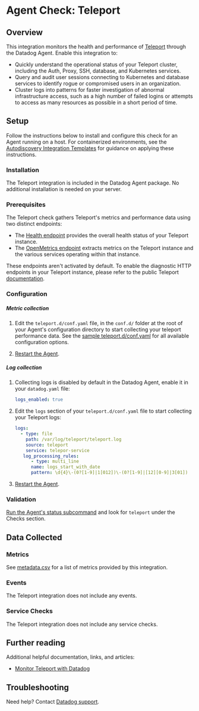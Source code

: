 # Agent Check: Teleport

## Overview

This integration monitors the health and performance of [Teleport][1] through the Datadog Agent. Enable this integration to:

- Quickly understand the operational status of your Teleport cluster, including the Auth, Proxy, SSH, database, and Kubernetes services.
- Query and audit user sessions connecting to Kubernetes and database services to identify rogue or compromised users in an organization.
- Cluster logs into patterns for faster investigation of abnormal infrastructure access, such as a high number of failed logins or attempts to access as many resources as possible in a short period of time.


## Setup

Follow the instructions below to install and configure this check for an Agent running on a host. For containerized environments, see the [Autodiscovery Integration Templates][3] for guidance on applying these instructions.

### Installation

The Teleport integration is included in the Datadog Agent package. No additional installation is needed on your server.

### Prerequisites

The Teleport check gathers Teleport's metrics and performance data using two distinct endpoints:

- The [Health endpoint](https://goteleport.com/docs/management/diagnostics/monitoring/#healthz) provides the overall health status of your Teleport instance.
- The [OpenMetrics endpoint](https://goteleport.com/docs/reference/metrics/#auth-service-and-backends) extracts metrics on the Teleport instance and the various services operating within that instance.

These endpoints aren't activated by default. To enable the diagnostic HTTP endpoints in your Teleport instance, please refer to the public Teleport [documentation](https://goteleport.com/docs/management/diagnostics/monitoring/#enable-health-monitoring).

### Configuration

##### Metric collection

1. Edit the `teleport.d/conf.yaml` file, in the `conf.d/` folder at the root of your Agent's configuration directory to start collecting your teleport performance data. See the [sample teleport.d/conf.yaml][4] for all available configuration options.

2. [Restart the Agent][5].

##### Log collection

1. Collecting logs is disabled by default in the Datadog Agent, enable it in your `datadog.yaml` file:

   ```yaml
   logs_enabled: true
   ```

2. Edit the `logs` section of your `teleport.d/conf.yaml` file to start collecting your Teleport logs:

   ```yaml
   logs:
     - type: file
       path: /var/log/teleport/teleport.log
       source: teleport
       service: telepor-service
      log_processing_rules:
         - type: multi_line
         name: logs_start_with_date
         pattern: \d{4}\-(0?[1-9]|1[012])\-(0?[1-9]|[12][0-9]|3[01])
   ```

3. [Restart the Agent][8].

### Validation

[Run the Agent's status subcommand][6] and look for `teleport` under the Checks section.

## Data Collected

### Metrics

See [metadata.csv][7] for a list of metrics provided by this integration.

### Events

The Teleport integration does not include any events.

### Service Checks

The Teleport integration does not include any service checks.

## Further reading

Additional helpful documentation, links, and articles:

- [Monitor Teleport with Datadog][10]

## Troubleshooting

Need help? Contact [Datadog support][9].

[1]: https://goteleport.com/
[2]: https://app.datadoghq.com/account/settings/agent/latest
[3]: https://docs.datadoghq.com/agent/kubernetes/integrations/
[4]: https://github.com/DataDog/integrations-core/blob/master/teleport/datadog_checks/teleport/data/conf.yaml.example
[5]: https://docs.datadoghq.com/agent/guide/agent-commands/#start-stop-and-restart-the-agent
[6]: https://docs.datadoghq.com/agent/guide/agent-commands/#agent-status-and-information
[7]: https://github.com/DataDog/integrations-core/blob/master/teleport/metadata.csv
[8]: https://github.com/DataDog/integrations-core/blob/master/teleport/assets/service_checks.json
[9]: https://docs.datadoghq.com/help/
[10]: https://www.datadoghq.com/blog/teleport-integration/
